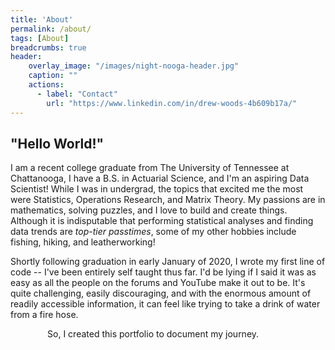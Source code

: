 ```yaml
---
title: 'About'
permalink: /about/
tags: [About]
breadcrumbs: true
header:
    overlay_image: "/images/night-nooga-header.jpg"
    caption: ""
    actions:
      - label: "Contact"
        url: "https://www.linkedin.com/in/drew-woods-4b609b17a/"
---
```


## **"Hello World!"**
I am a recent college graduate from The University of Tennessee at Chattanooga, I have a B.S. in Actuarial Science, and I'm an aspiring Data Scientist! While I was in undergrad, the topics that excited me the most were Statistics, Operations Research, and Matrix Theory. My passions are in mathematics, solving puzzles, and I love to build and create things. Although it is indisputable that performing statistical analyses and finding data trends are *top-tier passtimes*, some of my other hobbies include fishing, hiking, and leatherworking!  
  
Shortly following graduation in early January of 2020, I wrote my first line of code -- I've been entirely self taught thus far. I'd be lying if I said it was as easy as all the people on the forums and YouTube make it out to be. It's quite challenging, easily discouraging, and with the enormous amount of readily accessible information, it can feel like trying to take a drink of water from a fire hose.  
  
&nbsp;&nbsp;&nbsp;&nbsp;&nbsp;&nbsp;&nbsp;&nbsp;&nbsp;&nbsp;&nbsp;&nbsp;&nbsp;&nbsp; So, I created this portfolio to document my journey.